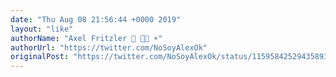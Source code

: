 ```yaml
---
date: "Thu Aug 08 21:56:44 +0000 2019"
layout: "like"
authorName: "Axel Fritzler 💚 🏳️‍🌈 ☀️"
authorUrl: "https://twitter.com/NoSoyAlexOk"
originalPost: "https://twitter.com/NoSoyAlexOk/status/1159584252943589377"
---
```

